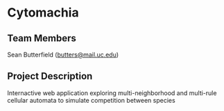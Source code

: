 # Cytomachia

## Team Members
Sean Butterfield (butters@mail.uc.edu)

## Project Description
Internactive web application exploring multi-neighborhood and multi-rule cellular automata to simulate competition between species